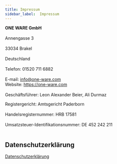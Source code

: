 ```yaml
---
title: Impressum
sidebar_label:  Impressum
---
```


**ONE WARE GmbH**<br></br>
Annengasse 3<br></br>
33034 Brakel<br></br>
Deutschland<br></br>
Telefon: 01520 711 6882<br></br>
E-mail: <a href="mailto:info@one-ware.com">info@one-ware.com</a><br/>
Website: <a href="https://one-ware.com">https://one-ware.com</a><br/><br/>
Geschäftsführer: Leon Alexander Beier, Ali Durmaz 

Registergericht: Amtsgericht Paderborn<br></br>
Handelsregisternummer: HRB 17581<br></br>
Umsatzsteuer-Identifikationsnummer: DE 452 242 211<br></br>

## Datenschutzerklärung

<a href="/de/docs/contact/privacy">Datenschutzerklärung</a>

